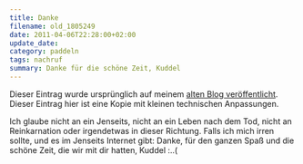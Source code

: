 ```yaml
---
title: Danke
filename: old_1805249
date: 2011-04-06T22:28:00+02:00
update_date:
category: paddeln
tags: nachruf
summary: Danke für die schöne Zeit, Kuddel
---
```

Dieser Eintrag wurde ursprünglich auf meinem [alten Blog veröffentlicht](https://stu.blogger.de/stories/1805249/). Dieser Eintrag hier ist eine Kopie mit kleinen technischen Anpassungen.

Ich glaube nicht an ein Jenseits, nicht an ein Leben nach dem Tod, nicht an Reinkarnation oder irgendetwas in dieser Richtung. Falls ich mich irren sollte, und es im Jenseits Internet gibt: Danke, für den ganzen Spaß und die schöne Zeit, die wir mit dir hatten, Kuddel :..(
